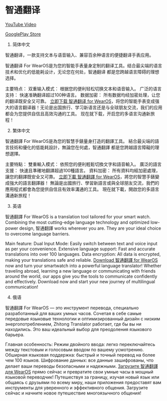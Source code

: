 # 智通翻译

[YouTube Video](https://www.youtube-nocookie.com/embed/PasB1Siv6dA?si=2kZ543uZAc3UAFtD)


[GooglePlay Store](https://play.google.com/store/apps/details?id=ink.xcl.aitra&pcampaignid=web_share)


1. 简体中文

智通翻译，一款支持文本与语音输入、兼容百余种语言的便捷翻译手表应用。

智通翻译 For WearOS是为您的智能手表量身定制的翻译工具。结合最尖端的语言技术和优化的低能耗设计，无论您在何处，智通翻译
都是您跨越语言障碍的理想选择。

主要特点：
双重输入模式： 根据您的便利轻松切换文本和语音输入。
广泛的语言支持： 快速准确翻译超过100种语言。
数据加密： 所有数据均经加密处理，让您的翻译既安全又可靠。
[立即下载 智通翻译 for WearOS](https://play.google.com/store/apps/details?id=ink.xcl.aitra&pcampaignid=web_share)，将您的智能手表变成强大的语言翻译器！无论是出国旅行、学习新语言还是与全球朋友交流，我们的应用都会为您提供自信且高效沟通的工具。
现在就下载，开启您的多语言沟通新旅程！

2. 繁体中文

智通翻譯 For WearOS是為您的智慧手錶量身打造的翻譯工具。 結合最尖端的語言技術和優化的低能耗設計，無論您在何處，智通翻譯
都是您跨越語言障礙的理想選擇。

主要特點：
雙重輸入模式： 依照您的便利輕鬆切換文字和語音輸入。
廣泛的語言支援： 快速且準確地翻譯超過100種語言。
資料加密： 所有資料均經加密處理，讓您的翻譯既安全又可靠。
[立即下載 智通翻譯 for WearOS](https://play.google.com/store/apps/details?id=ink.xcl.aitra&pcampaignid=web_share)，將您的智慧手錶變成強大的語言翻譯器！
無論是出國旅行、學習新語言或與全球朋友交流，我們的應用程式都會為您提供自信且有效率溝通的工具。
現在就下載，開啟您的多語言溝通新旅程！

3. 英语

智通翻譯 For WearOS is a translation tool tailored for your smart watch. Combining the most
cutting-edge language technology and optimized low-power design, 智通翻譯 works wherever you are.
They are your ideal choice to overcome language barriers.

Main feature:
Dual Input Mode: Easily switch between text and voice input as per your convenience.
Extensive language support: Fast and accurate translations into over 100 languages.
Data encryption: All data is encrypted, making your translations safe and reliable.
[Download 智通翻譯 for WearOS](https://play.google.com/store/apps/details?id=ink.xcl.aitra&pcampaignid=web_share) now and turn your smartwatch into a powerful language translator!
Whether traveling abroad, learning a new language or communicating with friends around the world,
our apps give you the tools to communicate confidently and effectively.
Download now and start your new journey of multilingual communication!

4. 俄语

智通翻譯 For WearOS — это инструмент перевода, специально разработанный для ваших умных часов.
Сочетая в себе самые передовые языковые технологии и оптимизированный дизайн с низким
энергопотреблением, Zhitong Translator работает, где бы вы ни находились.
Это ваш идеальный выбор для преодоления языкового барьера.

Главная особенность:
Режим двойного ввода: легко переключайтесь между текстовым и голосовым вводом по вашему усмотрению.
Обширная языковая поддержка: быстрый и точный перевод на более чем 100 языков.
Шифрование данных: все данные зашифрованы, что делает ваши переводы безопасными и надежными.
[Загрузите 智通翻譯 для WearOS](https://play.google.com/store/apps/details?id=ink.xcl.aitra&pcampaignid=web_share) прямо сейчас и превратите свои умные часы в мощный языковой
переводчик! Путешествуя за границу, изучая новый язык или общаясь с друзьями по всему миру, наши
приложения предоставят вам инструменты для уверенного и эффективного общения.
Загрузите сейчас и начните новое путешествие многоязычного общения!

